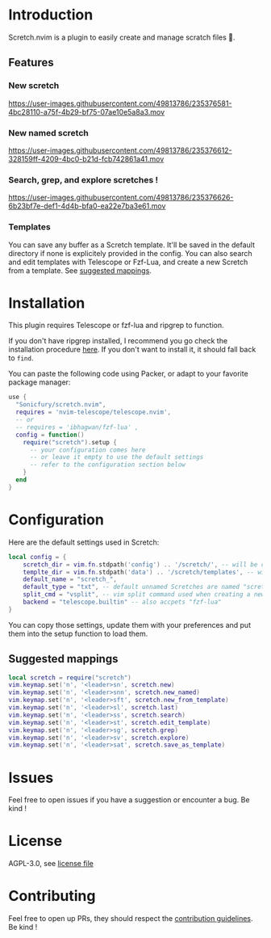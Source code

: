 # Introduction

Scretch.nvim is a plugin to easily create and manage scratch files 🙂.

## Features
### New scretch

https://user-images.githubusercontent.com/49813786/235376581-4bc28110-a75f-4b29-bf75-07ae10e5a8a3.mov

### New named scretch

https://user-images.githubusercontent.com/49813786/235376612-328159ff-4209-4bc0-b21d-fcb742861a41.mov

### Search, grep, and explore scretches !

https://user-images.githubusercontent.com/49813786/235376626-6b23bf7e-def1-4d4b-bfa0-ea22e7ba3e61.mov

### Templates

You can save any buffer as a Scretch template. It'll be saved in the default directory if none is explicitely provided in the config.
You can also search and edit templates with Telescope or Fzf-Lua, and create a new Scretch from a template.
See [suggested mappings](#suggested-mappings).

# Installation

This plugin requires Telescope or fzf-lua and ripgrep to function.

If you don't have ripgrep installed, I recommend you go check the installation procedure [here](https://github.com/BurntSushi/ripgrep#installation).
If you don't want to install it, it should fall back to `find`.

You can paste the following code using Packer, or adapt to your favorite package manager:

```lua
use {
  "Sonicfury/scretch.nvim",
  requires = 'nvim-telescope/telescope.nvim',
  -- or
  -- requires = 'ibhagwan/fzf-lua' ,
  config = function()
    require("scretch").setup {
      -- your configuration comes here
      -- or leave it empty to use the default settings
      -- refer to the configuration section below
    }
  end
}
```

# Configuration

Here are the default settings used in Scretch:
```lua
local config = {
    scretch_dir = vim.fn.stdpath('config') .. '/scretch/', -- will be created if it doesn't exist
    templte_dir = vim.fn.stdpath('data') .. '/scretch/templates', -- will be created if it doesn't exist
    default_name = "scretch_",
    default_type = "txt", -- default unnamed Scretches are named "scretch_*.txt"
    split_cmd = "vsplit", -- vim split command used when creating a new Scretch
    backend = "telescope.builtin" -- also accpets "fzf-lua"
}
```
You can copy those settings, update them with your preferences and put them into the setup function to load them.

## Suggested mappings

```lua
local scretch = require("scretch")
vim.keymap.set('n', '<leader>sn', scretch.new)
vim.keymap.set('n', '<leader>snn', scretch.new_named)
vim.keymap.set('n', '<leader>sft', scretch.new_from_template)
vim.keymap.set('n', '<leader>sl', scretch.last)
vim.keymap.set('n', '<leader>ss', scretch.search)
vim.keymap.set('n', '<leader>st', scretch.edit_template)
vim.keymap.set('n', '<leader>sg', scretch.grep)
vim.keymap.set('n', '<leader>sv', scretch.explore)
vim.keymap.set('n', '<leader>sat', scretch.save_as_template)
```

# Issues

Feel free to open issues if you have a suggestion or encounter a bug. Be kind !

# License

AGPL-3.0, see [license file](./LICENSE.md)

# Contributing

Feel free to open up PRs, they should respect the [contribution guidelines](./CONTRIBUTING.md). Be kind ! 
